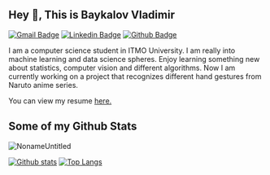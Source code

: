 ## Hey 👋, This is Baykalov Vladimir
[![Gmail Badge](https://img.shields.io/badge/-Noname-Untitled@yandex.ru-c14438?style=flat&logo=Gmail&logoColor=white&link=mailto:Noname-Untitled@yandex.ru)](mailto:Noname-Untitled@yandex.ru) 
[![Linkedin Badge](https://img.shields.io/badge/-noname-untitled-0072b1?style=flat&logo=Linkedin&logoColor=white&link=https://www.linkedin.com/in/noname-untitled/)](https://www.linkedin.com/in/noname-untitled/) [![Github Badge](https://img.shields.io/badge/-NonameUntitled-grey?style=flat&logo=github&logoColor=white&link=https://github.com/NonameUntitled/)](https://www.github.com/NonameUntitled/) <p align='left'>I am a computer science student in ITMO University. I am really into machine learning and data science spheres. Enjoy learning something new about statistics, computer vision and different algorithms. Now I am currently working on a project that recognizes different hand gestures from Naruto anime series.</p><p align='left'> You can view my resume <a href='https://github.com/NonameUntitled/My-CV-And-Template/blob/master/CV.pdf ' target=_blank><u>here</u>.</a></p>
## Some of my Github Stats
<p align=left> <img src=https://komarev.com/ghpvc/?username=NonameUntitled alt=NonameUntitled /> </p>

[![Github stats](https://github-readme-stats.vercel.app/api?username=NonameUntitled&show_icons=true&include_all_commits=true)](https://github.com/NonameUntitled/github-readme-stats)
[![Top Langs](https://github-readme-stats.vercel.app/api/top-langs/?username=NonameUntitled&layout=compact)](https://github.com/NonameUntitled/github-readme-stats)
